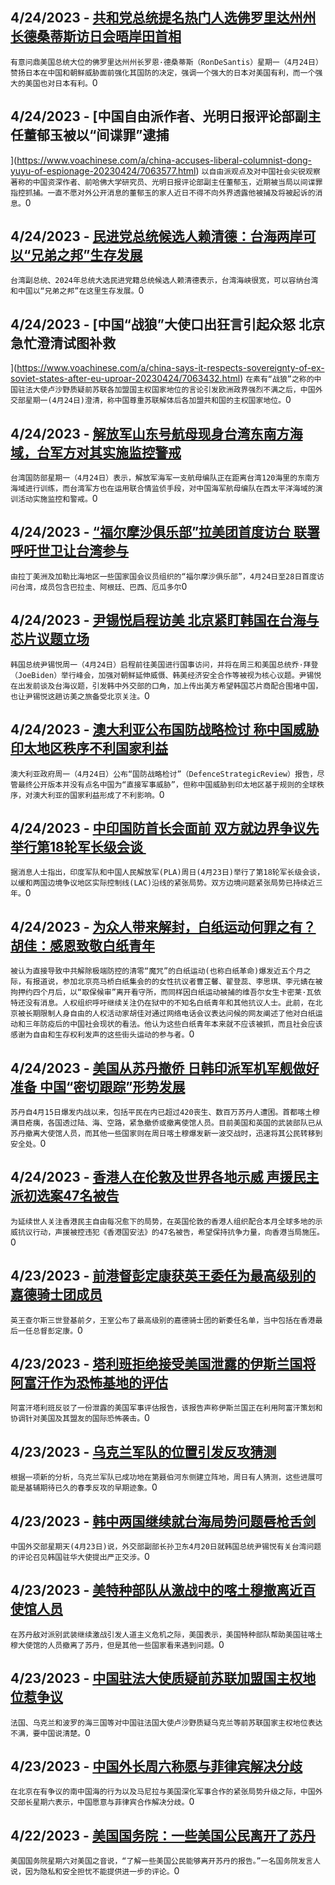 
  ## 4/24/2023 - [共和党总统提名热门人选佛罗里达州州长德桑蒂斯访日会晤岸田首相 ](https://www.voachinese.com/a/florida-gov-in-japan-ahead-of-expected-us-presidential-bid-20230424/7063633.html)
 ```有意问鼎美国总统大位的佛罗里达州州长罗恩·德桑蒂斯（RonDeSantis）星期一（4月24日）赞扬日本在中国和朝鲜威胁面前强化其国防的决定，强调一个强大的日本对美国有利，而一个强大的美国也对日本有利。```0
  ## 4/24/2023 - [中国自由派作者、光明日报评论部副主任董郁玉被以“间谍罪”逮捕

](https://www.voachinese.com/a/china-accuses-liberal-columnist-dong-yuyu-of-espionage-20230424/7063577.html)
 ```以自由派观点及对中国社会尖锐观察著称的中国资深作者、前哈佛大学研究员、光明日报评论部副主任董郁玉，近期被当局以间谍罪指控抓捕。一直不愿对外公开消息的董郁玉的家人近日不得不向外界透露他被捕及将被起诉的消息。```0
  ## 4/24/2023 - [民进党总统候选人赖清德：台海两岸可以“兄弟之邦”生存发展](https://www.voachinese.com/a/dpp-presidential-candidate-says-taiwan-china-can-exist-as-brothers-20230424/7063561.html)
 ```台湾副总统、2024年总统大选民进党籍总统候选人赖清德表示，台湾海峡很宽，可以容纳台湾和中国以“兄弟之邦”在这里生存发展。```0
  ## 4/24/2023 - [中国“战狼”大使口出狂言引起众怒 北京急忙澄清试图补救

 ](https://www.voachinese.com/a/china-says-it-respects-sovereignty-of-ex-soviet-states-after-eu-uproar-20230424/7063432.html)
 ```在素有“战狼”之称的中国驻法大使卢沙野质疑前苏联各加盟国主权国家地位的言论引发欧洲政界强烈不满之后，中国外交部星期一(4月24日)澄清，称中国尊重苏联解体后各加盟共和国的主权国家地位。```0
  ## 4/24/2023 - [解放军山东号航母现身台湾东南方海域，台军方对其实施监控警戒](https://www.voachinese.com/a/taiwan-says-tracking-chinese-carrier-off-its-southeast-coast-20230424/7063439.html)
 ```台湾国防部星期一（4月24日）表示，解放军海军一支航母编队正在距离台湾120海里的东南方海域进行训练，而台湾军方也在运用联合情监侦手段，对中国海军航母编队在西太平洋海域的演训活动实施监控和警戒。```0
  ## 4/24/2023 - [“福尔摩沙俱乐部”拉美团首度访台 联署呼吁世卫让台湾参与](https://www.voachinese.com/a/formosa-club-visits-taiwan-20230424/7063413.html)
 ```由拉丁美洲及加勒比海地区一些国家国会议员组织的“福尔摩沙俱乐部”，4月24日至28日首度访问台湾，成员包含巴拉圭、阿根廷、巴西、厄瓜多尔```0
  ## 4/24/2023 - [尹锡悦启程访美 北京紧盯韩国在台海与芯片议题立场](https://www.voachinese.com/a/south-korea-president-yoon-begins-us-trip-20230424/7063397.html)
 ```韩国总统尹锡悦周一（4月24日）启程前往美国进行国事访问，并将在周三和美国总统乔·拜登（JoeBiden）举行峰会，加强对朝鲜延伸威慑、韩美经济安全合作等被视为核心议题。尹锡悦在出发前谈及台海议题，引发韩中外交部的口角，加上传出美方希望韩国芯片商配合围堵中国，也让尹锡悦这趟访美之旅备受北京关注。```0
  ## 4/24/2023 - [澳大利亚公布国防战略检讨 称中国威胁印太地区秩序不利国家利益](https://www.voachinese.com/a/australia-release-defense-review-in-the-face-of-china-threat-20230424/7063382.html)
 ```澳大利亚政府周一（4月24日）公布“国防战略检讨”（DefenceStrategicReview）报告，尽管最终公开版本并没有点名中国为“直接军事威胁”，但称中国威胁到印太地区基于规则的全球秩序，对澳大利亚的国家利益形成了不利影响。```0
  ## 4/24/2023 - [中印国防首长会面前 双方就边界争议先举行第18轮军长级会谈 ](https://www.voachinese.com/a/china-india-border-talk-20230424/7063369.html)
 ```据消息人士指出，印度军队和中国人民解放军(PLA)周日(4月23日)举行了第18轮军长级会谈，以缓和两国边境争议地区实际控制线(LAC)沿线的紧张局势。双方边境问题紧张局势已持续近三年。```0
  ## 4/24/2023 - [为众人带来解封，白纸运动何罪之有？胡佳：感恩致敬白纸青年](https://www.voachinese.com/a/hu-jia-on-blank-paper-protests-and-absurd-zero-covid-policy-20230424/7063329.html)
 ```被认为直接导致中共解除极端防控的清零“魔咒”的白纸运动(也称白纸革命)爆发近五个月之际，有报道说，参加北京亮马桥白纸集会的的女性抗议者曹芷馨、翟登蕊、李思琪、李元婧在被拘押约四个月后，以“取保候审”离开看守所，而同样因白纸运动被捕的维吾尔女生卡密莱·瓦依特还没有消息。人权组织呼吁继续关注仍在狱中的不知名白纸青年和其他抗议人士。此前，在北京被长期限制人身自由的人权活动家胡佳对通过网络电话会议表达问候的网友阐述了他对白纸运动和三年防疫后的中国社会现状的看法。他认为这些白纸青年本来就不应该被抓，而且社会应该感谢为自由和生存权利发声的这些街头运动的参与者。```0
  ## 4/24/2023 - [美国从苏丹撤侨 日韩印派军机军舰做好准备 中国“密切跟踪”形势发展](https://www.voachinese.com/a/sudan-evacuations-20230424/7063312.html)
 ```苏丹自4月15日爆发内战以来，包括平民在内已超过420丧生、数百万苏丹人遭困。首都喀土穆满目疮痍，各国透过陆、海、空路，紧急撤侨或撤离使馆人员。目前美国和英国的武装部队已从苏丹撤离大使馆人员，而其他一些国家则在周日喀土穆爆发新一波交战时，迅速将其公民转移到安全处。```0
  ## 4/24/2023 - [香港人在伦敦及世界各地示威 声援民主派初选案47名被告](https://www.voachinese.com/a/hongkongers-launch-protest-in-london-and-cities-globally-to-support-democrats-on-trial-under-national-security-law/7063236.html)
 ```为延续世人关注香港民主自由每况愈下的局势，在英国伦敦的香港人组织配合本月全球多地的示威抗议行动，声援被控违犯《香港国安法》的47名被告，希望保持抗争力量，向香港当局施压。```0
  ## 4/23/2023 - [前港督彭定康获英王委任为最高级别的嘉德骑士团成员](https://www.voachinese.com/a/king-appoints-lord-patten-and-baroness-ashton-to-order-of-the-garter-england-s-highest-honor/7062874.html)
 ```英王查尔斯三世登基前夕，王室公布了最高级别的嘉德骑士团的新委任名单，当中包括在香港最后一任总督彭定康。```0
  ## 4/23/2023 - [塔利班拒绝接受美国泄露的伊斯兰国将阿富汗作为恐怖基地的评估](https://www.voachinese.com/a/taliban-reject-leaked-us-assessment-that-is-using-afghanistan-as-terror-base-/7062866.html)
 ```阿富汗塔利班反驳了一份泄露的美国军事评估报告，该报告声称伊斯兰国正在利用阿富汗策划和协调针对美国及其盟友的国际恐怖袭击。```0
  ## 4/23/2023 - [乌克兰军队的位置引发反攻猜测 ](https://www.voachinese.com/a/ukrainian-troop-positions-spark-counteroffensive-speculation/7062852.html)
 ```根据一项新的分析，乌克兰军队已成功地在第聂伯河东侧建立阵地，周日有人猜测，这些进展可能是基辅期待已久的春季反攻的早期迹象。```0
  ## 4/23/2023 - [韩中两国继续就台海局势问题唇枪舌剑](https://www.voachinese.com/a/china-lodges-complaint-over-s-korean-president-s-taiwan-comments-20230423/7062714.html)
 ```中国外交部星期天(4月23日)说，外交部副部长孙卫东4月20日就韩国总统尹锡悦有关台湾问题的评论召见韩国驻华大使提出严正交涉。```0
  ## 4/23/2023 - [美特种部队从激战中的喀土穆撤离近百使馆人员](https://www.voachinese.com/a/foreign-states-seek-sudan-evacuations-20230423/7062665.html)
 ```在苏丹敌对派别武装继续激战引发人道主义危机之际，美国表示，美国特种部队帮助美国驻喀土穆大使馆的人员撤离了苏丹，但是其他一些国家看来遇到问题。```0
  ## 4/23/2023 - [中国驻法大使质疑前苏联加盟国主权地位惹争议](https://www.voachinese.com/a/france-baltic-states-dismayed-after-china-envoy-questions-ukraine-sovereign-20230423/7062612.html)
 ```法国、乌克兰和波罗的海三国等对中国驻法国大使卢沙野质疑乌克兰等前苏联国家主权地位表达不满，要中国说清楚。```0
  ## 4/23/2023 - [中国外长周六称愿与菲律宾解决分歧](https://www.voachinese.com/a/china-ready-to-resolve-differences-with-philippines-diplomat-says-20230423/7062479.html)
 ```在北京在有争议的南中国海的行为以及马尼拉与美国深化军事合作的紧张局势升级之际，中国外交部长星期六表示，中国愿意与菲律宾合作解决分歧。```0
  ## 4/22/2023 - [美国国务院：一些美国公民离开了苏丹](https://www.voachinese.com/a/sudan-to-evacuate-foreigners-soon-20230422/7062057.html)
 ```美国国务院星期六对美国之音说，“了解一些美国公民能够离开苏丹的报告。”一名国务院发言人说，因为隐私和安全担忧不能提供进一步的评论。```0